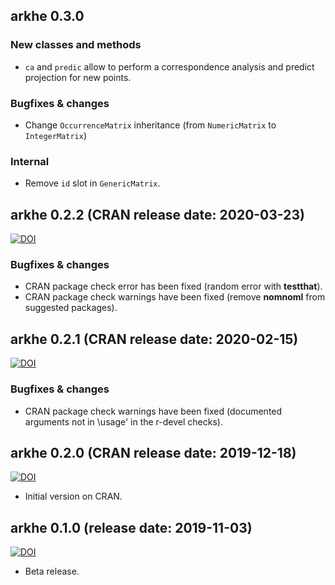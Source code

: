 ## arkhe 0.3.0

### New classes and methods
* `ca` and `predic` allow to perform a correspondence analysis and predict projection for new points.

### Bugfixes & changes
* Change `OccurrenceMatrix` inheritance (from `NumericMatrix` to `IntegerMatrix`)

### Internal
* Remove `id` slot in `GenericMatrix`.

## arkhe 0.2.2 (CRAN release date: 2020-03-23)
[![DOI](https://zenodo.org/badge/DOI/10.5281/zenodo.3724463.svg)](https://doi.org/10.5281/zenodo.3724463)

### Bugfixes & changes
* CRAN package check error has been fixed (random error with **testthat**).
* CRAN package check warnings have been fixed (remove **nomnoml** from suggested packages).

## arkhe 0.2.1 (CRAN release date: 2020-02-15)
[![DOI](https://zenodo.org/badge/DOI/10.5281/zenodo.3668868.svg)](https://doi.org/10.5281/zenodo.3668868)

### Bugfixes & changes
* CRAN package check warnings have been fixed (documented arguments not in \usage' in the r-devel checks).

## arkhe 0.2.0 (CRAN release date: 2019-12-18)
[![DOI](https://zenodo.org/badge/DOI/10.5281/zenodo.3583089.svg)](https://doi.org/10.5281/zenodo.3583089)

* Initial version on CRAN.

## arkhe 0.1.0 (release date: 2019-11-03)
[![DOI](https://zenodo.org/badge/DOI/10.5281/zenodo.3526660.svg)](https://doi.org/10.5281/zenodo.3526660)

* Beta release.
